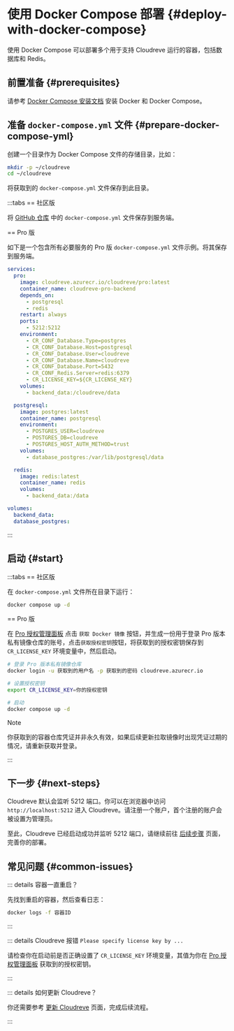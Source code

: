 # 使用 Docker Compose 部署 {#deploy-with-docker-compose}

使用 Docker Compose 可以部署多个用于支持 Cloudreve 运行的容器，包括数据库和 Redis。

## 前置准备 {#prerequisites}

请参考 [Docker Compose 安装文档](https://docs.docker.com/compose/install/) 安装 Docker 和 Docker Compose。

## 准备 `docker-compose.yml` 文件 {#prepare-docker-compose-yml}

创建一个目录作为 Docker Compose 文件的存储目录，比如：

```bash
mkdir -p ~/cloudreve
cd ~/cloudreve
```

将获取到的 `docker-compose.yml` 文件保存到此目录。

:::tabs
== 社区版

将 [GitHub 仓库](https://github.com/cloudreve/Cloudreve/blob/master/docker-compose.yml) 中的 `docker-compose.yml` 文件保存到服务端。

== Pro 版

如下是一个包含所有必要服务的 Pro 版 `docker-compose.yml` 文件示例。将其保存到服务端。

```yaml
services:
  pro:
    image: cloudreve.azurecr.io/cloudreve/pro:latest
    container_name: cloudreve-pro-backend
    depends_on:
      - postgresql
      - redis
    restart: always
    ports:
      - 5212:5212
    environment:
      - CR_CONF_Database.Type=postgres
      - CR_CONF_Database.Host=postgresql
      - CR_CONF_Database.User=cloudreve
      - CR_CONF_Database.Name=cloudreve
      - CR_CONF_Database.Port=5432
      - CR_CONF_Redis.Server=redis:6379
      - CR_LICENSE_KEY=${CR_LICENSE_KEY}
    volumes:
      - backend_data:/cloudreve/data

  postgresql:
    image: postgres:latest
    container_name: postgresql
    environment:
      - POSTGRES_USER=cloudreve
      - POSTGRES_DB=cloudreve
      - POSTGRES_HOST_AUTH_METHOD=trust
    volumes:
      - database_postgres:/var/lib/postgresql/data

  redis:
    image: redis:latest
    container_name: redis
    volumes:
      - backend_data:/data

volumes:
  backend_data:
  database_postgres:
```

:::

## 启动 {#start}

:::tabs
== 社区版

在 `docker-compose.yml` 文件所在目录下运行：

```bash
docker compose up -d
```

== Pro 版

在 [Pro 授权管理面板](https://cloudreve.org/login) 点击 `获取 Docker 镜像` 按钮，并生成一份用于登录 Pro 版本私有镜像仓库的账号，点击`获取授权密钥`按钮，将获取到的授权密钥保存到 `CR_LICENSE_KEY` 环境变量中，然后启动。

```bash
# 登录 Pro 版本私有镜像仓库
docker login -u 获取到的用户名 -p 获取到的密码 cloudreve.azurecr.io

# 设置授权密钥
export CR_LICENSE_KEY=你的授权密钥

# 启动
docker compose up -d
```

> [!NOTE]
> 你获取到的容器仓库凭证并非永久有效，如果后续更新拉取镜像时出现凭证过期的情况，请重新获取并登录。

:::

## 下一步 {#next-steps}

Cloudreve 默认会监听 5212 端口。你可以在浏览器中访问 `http://localhost:5212` 进入 Cloudreve。请注册一个账户，首个注册的账户会被设置为管理员。

至此，Cloudreve 已经启动成功并监听 5212 端口，请继续前往 [后续步骤](./configure) 页面，完善你的部署。

## 常见问题 {#common-issues}

::: details 容器一直重启？

先找到重启的容器，然后查看日志：

```bash
docker logs -f 容器ID
```

:::

::: details Cloudreve 报错 `Please specify license key by ...`

请检查你在启动前是否正确设置了 `CR_LICENSE_KEY` 环境变量，其值为你在 [Pro 授权管理面板](https://cloudreve.org/login) 获取到的授权密钥。

:::

::: details 如何更新 Cloudreve？

<!--@include: ../../parts/docker-compose-upgrade.md-->

你还需要参考 [更新 Cloudreve](../../maintain/upgrade) 页面，完成后续流程。

:::
